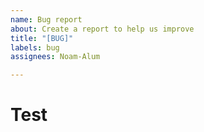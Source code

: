 ```yaml
---
name: Bug report
about: Create a report to help us improve
title: "[BUG]"
labels: bug
assignees: Noam-Alum

---
```


# Test
